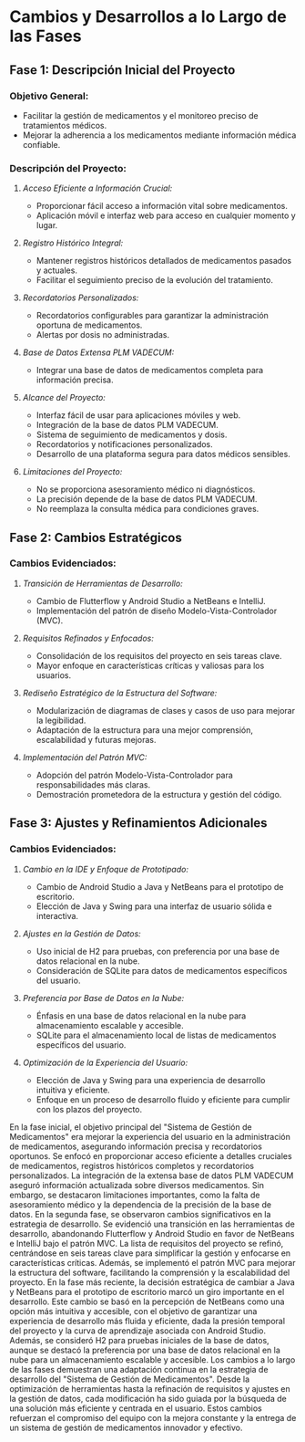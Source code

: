 # Cambios y Desarrollos a lo Largo de las Fases

## Fase 1: Descripción Inicial del Proyecto

### Objetivo General:
- Facilitar la gestión de medicamentos y el monitoreo preciso de tratamientos médicos.
- Mejorar la adherencia a los medicamentos mediante información médica confiable.

### Descripción del Proyecto:
1. *Acceso Eficiente a Información Crucial:*
   - Proporcionar fácil acceso a información vital sobre medicamentos.
   - Aplicación móvil e interfaz web para acceso en cualquier momento y lugar.

2. *Registro Histórico Integral:*
   - Mantener registros históricos detallados de medicamentos pasados y actuales.
   - Facilitar el seguimiento preciso de la evolución del tratamiento.

3. *Recordatorios Personalizados:*
   - Recordatorios configurables para garantizar la administración oportuna de medicamentos.
   - Alertas por dosis no administradas.

4. *Base de Datos Extensa PLM VADECUM:*
   - Integrar una base de datos de medicamentos completa para información precisa.

5. *Alcance del Proyecto:*
   - Interfaz fácil de usar para aplicaciones móviles y web.
   - Integración de la base de datos PLM VADECUM.
   - Sistema de seguimiento de medicamentos y dosis.
   - Recordatorios y notificaciones personalizados.
   - Desarrollo de una plataforma segura para datos médicos sensibles.

6. *Limitaciones del Proyecto:*
   - No se proporciona asesoramiento médico ni diagnósticos.
   - La precisión depende de la base de datos PLM VADECUM.
   - No reemplaza la consulta médica para condiciones graves.

## Fase 2: Cambios Estratégicos

### Cambios Evidenciados:

1. *Transición de Herramientas de Desarrollo:*
   - Cambio de Flutterflow y Android Studio a NetBeans e IntelliJ.
   - Implementación del patrón de diseño Modelo-Vista-Controlador (MVC).

2. *Requisitos Refinados y Enfocados:*
   - Consolidación de los requisitos del proyecto en seis tareas clave.
   - Mayor enfoque en características críticas y valiosas para los usuarios.

3. *Rediseño Estratégico de la Estructura del Software:*
   - Modularización de diagramas de clases y casos de uso para mejorar la legibilidad.
   - Adaptación de la estructura para una mejor comprensión, escalabilidad y futuras mejoras.

4. *Implementación del Patrón MVC:*
   - Adopción del patrón Modelo-Vista-Controlador para responsabilidades más claras.
   - Demostración prometedora de la estructura y gestión del código.

## Fase 3: Ajustes y Refinamientos Adicionales

### Cambios Evidenciados:

1. *Cambio en la IDE y Enfoque de Prototipado:*
   - Cambio de Android Studio a Java y NetBeans para el prototipo de escritorio.
   - Elección de Java y Swing para una interfaz de usuario sólida e interactiva.

2. *Ajustes en la Gestión de Datos:*
   - Uso inicial de H2 para pruebas, con preferencia por una base de datos relacional en la nube.
   - Consideración de SQLite para datos de medicamentos específicos del usuario.

3. *Preferencia por Base de Datos en la Nube:*
   - Énfasis en una base de datos relacional en la nube para almacenamiento escalable y accesible.
   - SQLite para el almacenamiento local de listas de medicamentos específicos del usuario.

4. *Optimización de la Experiencia del Usuario:*
   - Elección de Java y Swing para una experiencia de desarrollo intuitiva y eficiente.
   - Enfoque en un proceso de desarrollo fluido y eficiente para cumplir con los plazos del proyecto.

En la fase inicial, el objetivo principal del "Sistema de Gestión de Medicamentos" era mejorar la experiencia del usuario en la administración de medicamentos, asegurando información precisa y recordatorios oportunos. Se enfocó en proporcionar acceso eficiente a detalles cruciales de medicamentos, registros históricos completos y recordatorios personalizados. La integración de la extensa base de datos PLM VADECUM aseguró información actualizada sobre diversos medicamentos. Sin embargo, se destacaron limitaciones importantes, como la falta de asesoramiento médico y la dependencia de la precisión de la base de datos.
En la segunda fase, se observaron cambios significativos en la estrategia de desarrollo. Se evidenció una transición en las herramientas de desarrollo, abandonando Flutterflow y Android Studio en favor de NetBeans e IntelliJ bajo el patrón MVC. La lista de requisitos del proyecto se refinó, centrándose en seis tareas clave para simplificar la gestión y enfocarse en características críticas. Además, se implementó el patrón MVC para mejorar la estructura del software, facilitando la comprensión y la escalabilidad del proyecto.
En la fase más reciente, la decisión estratégica de cambiar a Java y NetBeans para el prototipo de escritorio marcó un giro importante en el desarrollo. Este cambio se basó en la percepción de NetBeans como una opción más intuitiva y accesible, con el objetivo de garantizar una experiencia de desarrollo más fluida y eficiente, dada la presión temporal del proyecto y la curva de aprendizaje asociada con Android Studio. Además, se consideró H2 para pruebas iniciales de la base de datos, aunque se destacó la preferencia por una base de datos relacional en la nube para un almacenamiento escalable y accesible.
Los cambios a lo largo de las fases demuestran una adaptación continua en la estrategia de desarrollo del "Sistema de Gestión de Medicamentos". Desde la optimización de herramientas hasta la refinación de requisitos y ajustes en la gestión de datos, cada modificación ha sido guiada por la búsqueda de una solución más eficiente y centrada en el usuario. Estos cambios refuerzan el compromiso del equipo con la mejora constante y la entrega de un sistema de gestión de medicamentos innovador y efectivo.